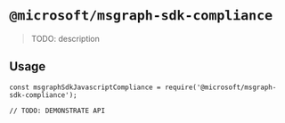 # `@microsoft/msgraph-sdk-compliance`

> TODO: description

## Usage

```
const msgraphSdkJavascriptCompliance = require('@microsoft/msgraph-sdk-compliance');

// TODO: DEMONSTRATE API
```
